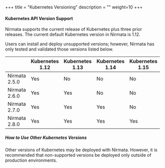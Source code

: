 +++
title = "Kubernetes Versioning"
description = ""
weight=10
+++

#### Kubernetes API Version Support

Nirmata supports the current release of Kubernetes plus three prior releases. The current default Kubernetes version in Nirmata is 1.12.

Users can install and deploy unsupported versions; however, Nirmata has only tested and validated those versions listed below.

|               | Kubernetes 1.12 | Kubernetes 1.13 | Kubernetes 1.14 | Kubernetes 1.15 |
|---------------|-----------------|-----------------|-----------------|-----------------|
| Nirmata 2.5.0 | Yes             | No              | No              | No              |
| Nirmata 2.6.0 | Yes             | Yes             | No              | No              |
| Nirmata 2.7.0 | Yes             | Yes             | Yes             | No              |
| Nirmata 2.8.0 | Yes             | Yes             | Yes             | Yes             |

##### How to Use Other Kubernetes Versions

Other versions of Kubernetes may be deployed with Nirmata. However, it is recommended that non-supported versions be deployed only outside of production environments.